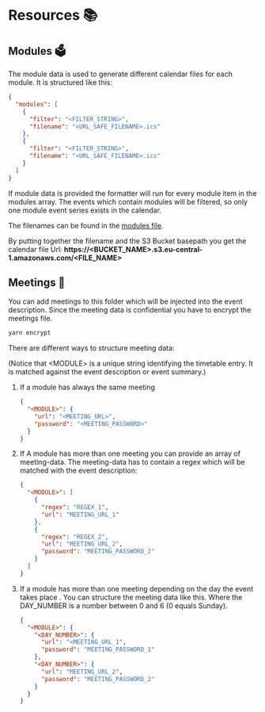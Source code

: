 # Resources 📚

## Modules 🗳

The module data is used to generate different calendar files for each module. It is structured like this:

```json
{
  "modules": [
    {
      "filter": "<FILTER_STRING>",
      "filename": "<URL_SAFE_FILENAME>.ics"
    },
    {
      "filter": "<FILTER_STRING>",
      "filename": "<URL_SAFE_FILENAME>.ics"
    }
  ]
}
```

If module data is provided the formatter will run for every module item in the modules array. The events which contain modules will be filtered, so only one module event series exists in the calendar.

The filenames can be found in the [modules file](modules.json).

By putting together the filename and the S3 Bucket basepath you get the calendar file Url: **https://<BUCKET_NAME>.s3.eu-central-1.amazonaws.com/<FILE_NAME>**

## Meetings 📌

You can add meetings to this folder which will be injected into the event description. Since the meeting data is confidential you have to encrypt the meetings file.

```bash
yarn encrypt
```

There are different ways to structure meeting data:

(Notice that \<MODULE\> is a unique string identifying the timetable entry. It is matched against the event description or event summary.)

1. If a module has always the same meeting

   ```json
   {
     "<MODULE>": {
       "url": "<MEETING_URL>",
       "password": "<MEETING_PASSWORD>"
     }
   }
   ```

2. If A module has more than one meeting you can provide an array of meeting-data. The meeting-data has to contain a regex which will be matched with the event description:

   ```json
   {
     "<MODULE>": [
       {
         "regex": "REGEX_1",
         "url": "MEETING_URL_1"
       },
       {
         "regex": "REGEX_2",
         "url": "MEETING_URL_2",
         "password": "MEETING_PASSWORD_2"
       }
     ]
   }
   ```

3. If a module has more than one meeting depending on the day the event takes place . You can structure the meeting data like this. Where the DAY_NUMBER is a number between 0 and 6 (0 equals Sunday).

   ```json
   {
     "<MODULE>": {
       "<DAY_NUMBER>": {
         "url": "<MEETING_URL_1",
         "password": "MEETING_PASSWORD_1"
       },
       "<DAY_NUMBER>": {
         "url": "MEETING_URL_2",
         "password": "MEETING_PASSWORD_2"
       }
     }
   }
   ```
